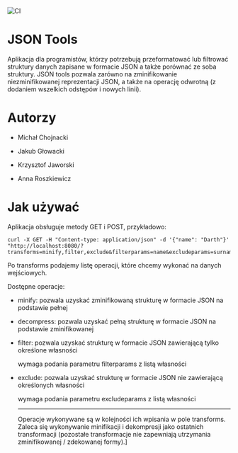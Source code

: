 ![CI](https://github.com/anroszkiewicz/IOD-L11-Beta/actions/workflows/ci.yml/badge.svg)

# JSON Tools

Aplikacja dla programistów, którzy potrzebują przeformatować lub filtrować struktury danych zapisane w formacie JSON a także porównać ze soba struktury. 
JSON tools pozwala zarówno na zminifikowanie niezminifikowanej reprezentacji JSON, a także na operację odwrotną (z dodaniem wszelkich odstępów i nowych linii).

# Autorzy

- Michał Chojnacki

- Jakub Głowacki

- Krzysztof Jaworski

- Anna Roszkiewicz

# Jak używać

Aplikacja obsługuje metody GET i POST, przykładowo:

```
curl -X GET -H "Content-type: application/json" -d '{"name": "Darth"}' "http://localhost:8080/?transforms=minify,filter,exclude&filterparams=name&excludeparams=surname"
```

Po transforms podajemy listę operacji, które chcemy wykonać na danych wejściowych.

Dostępne operacje:

- minify: pozwala uzyskać zminifikowaną strukturę w formacie JSON na podstawie pełnej

- decompress: pozwala uzyskać pełną strukturę w formacie JSON na podstawie zminifikowanej

- filter: pozwala uzyskać strukturę w formacie JSON zawierającą tylko określone własności

  wymaga podania parametru filterparams z listą własności

- exclude: pozwala uzyskać strukturę w formacie JSON nie zawierającą określonych własności

  wymaga podania parametru excludeparams z listą własności

  ---

  Operacje wykonywane są w kolejności ich wpisania w pole transforms. Zaleca się wykonywanie minifikacji i dekompresji jako ostatnich transformacji (pozostałe transformacje nie zapewniają utrzymania zminifikowanej / zdekowanej formy).]